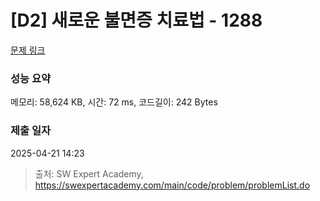 # [D2] 새로운 불면증 치료법 - 1288 

[문제 링크](https://swexpertacademy.com/main/code/problem/problemDetail.do?contestProbId=AV18_yw6I9MCFAZN) 

### 성능 요약

메모리: 58,624 KB, 시간: 72 ms, 코드길이: 242 Bytes

### 제출 일자

2025-04-21 14:23



> 출처: SW Expert Academy, https://swexpertacademy.com/main/code/problem/problemList.do
